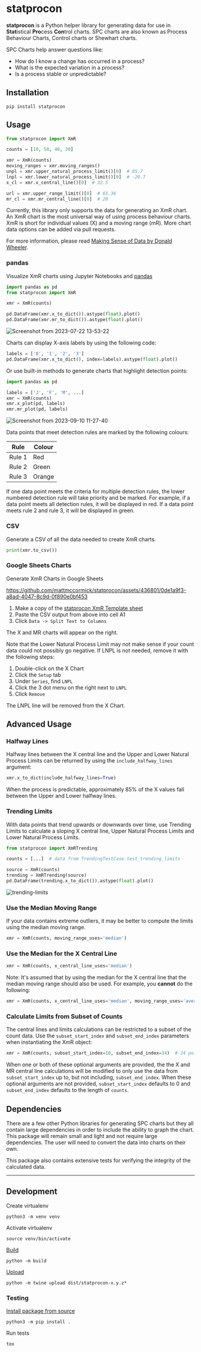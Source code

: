 # statprocon

**statprocon** is a Python helper library for generating data for use in **Stat**istical **Pro**cess **Con**trol charts.
SPC charts are also known as Process Behaviour Charts, Control charts or Shewhart charts.

SPC Charts help answer questions like:
- How do I know a change has occurred in a process?
- What is the expected variation in a process?
- Is a process stable or unpredictable?

## Installation

```shell
pip install statprocon
```

## Usage

```python
from statprocon import XmR

counts = [10, 50, 40, 30]

xmr = XmR(counts)
moving_ranges = xmr.moving_ranges()
unpl = xmr.upper_natural_process_limit()[0]  # 85.7
lnpl = xmr.lower_natural_process_limit()[0]  # -20.7
x_cl = xmr.x_central_line()[0]  # 32.5

url = xmr.upper_range_limit()[0]  # 65.36
mr_cl = xmr.mr_central_line()[0]  # 20

```

Currently, this library only supports the data for generating an XmR chart.
An XmR chart is the most universal way of using process behaviour charts.
XmR is short for individual values (X) and a moving range (mR).
More chart data options can be added via pull requests.

For more information, please read [Making Sense of Data by Donald Wheeler](https://www.amazon.com/Making-Sense-Data-Donald-Wheeler/dp/0945320728).

### pandas

Visualize XmR charts using Jupyter Notebooks and [pandas](https://pandas.pydata.org/)

```python
import pandas as pd
from statprocon import XmR

xmr = XmR(counts)

pd.DataFrame(xmr.x_to_dict()).astype(float).plot()
pd.DataFrame(xmr.mr_to_dict()).astype(float).plot()
```

![Screenshot from 2023-07-22 13-53-22](https://github.com/mattmccormick/statprocon/assets/436801/b6a83903-4bb9-4935-9acb-c086d3420fd2)

Charts can display X-axis labels by using the following code:

```python
labels = ['0', '1', '2', '3']
pd.DataFrame(xmr.x_to_dict(), index=labels).astype(float).plot()
```

Or use built-in methods to generate charts that highlight detection points:

```python
import pandas as pd

labels = ['J', 'F', 'M', ...]
xmr = XmR(counts)
xmr.x_plot(pd, labels)
xmr.mr_plot(pd, labels)
```

![Screenshot from 2023-09-10 11-27-40](https://github.com/mattmccormick/statprocon/assets/436801/40fd200b-c22d-442a-8dc8-b97ef1fb0a12)

Data points that meet detection rules are marked by the following colours:

|Rule|Colour|
|---|---|
|Rule 1|Red|
|Rule 2|Green|
|Rule 3|Orange|

If one data point meets the criteria for multiple detection rules, the lower numbered detection rule will take priority and be marked.
For example, if a data point meets all detection rules, it will be displayed in red.
If a data point meets rule 2 and rule 3, it will be displayed in green.

### CSV

Generate a CSV of all the data needed to create XmR charts.

```python
print(xmr.to_csv())
```

### Google Sheets Charts

Generate XmR Charts in Google Sheets

https://github.com/mattmccormick/statprocon/assets/436801/0de1a9f3-a8ad-4047-8c9d-0f890e0bf453

1. Make a copy of the [statprocon XmR Template sheet](https://docs.google.com/spreadsheets/d/1IdCBpE8FK4qP8B7qHQeXX6amLZ8oyhc8OjlBlGHmWTg/edit?usp=sharing)
1. Paste the CSV output from above into cell A1
1. Click `Data -> Split Text to Columns`

The X and MR charts will appear on the right.

Note that the Lower Natural Process Limit may not make sense if your count data could not possibly go negative.
If LNPL is not needed, remove it with the following steps:

1. Double-click on the X Chart
1. Click the `Setup` tab
1. Under `Series`, find `LNPL`
1. Click the 3 dot menu on the right next to `LNPL`
1. Click `Remove`

The LNPL line will be removed from the X Chart.

## Advanced Usage

### Halfway Lines

Halfway lines between the X central line and the Upper and Lower Natural Process Limits can be returned by using the `include_halfway_lines` argument:

```python
xmr.x_to_dict(include_halfway_lines=True)
```

When the process is predictable, approximately 85% of the X values fall between the Upper and Lower halfway lines.

### Trending Limits

With data points that trend upwards or downwards over time, use Trending Limits to calculate a sloping X central line, Upper Natural Process Limits and Lower Natural Process Limits.

```python
from statprocon import XmRTrending

counts = [...]  # data from TrendingTestCase.test_trending_limits

source = XmR(counts)
trending = XmRTrending(source)
pd.DataFrame(trending.x_to_dict()).astype(float).plot()
```

![trending-limits](https://github.com/mattmccormick/statprocon/assets/436801/d0d9897e-b1b7-469b-9642-fbee8f39b104)


### Use the Median Moving Range

If your data contains extreme outliers, it may be better to compute the limits using the median moving range.

```python
xmr = XmR(counts, moving_range_uses='median')
```

### Use the Median for the X Central Line

```python
xmr = XmR(counts, x_central_line_uses='median')
```

Note: It's assumed that by using the median for the X central line that the median moving range should also be used.
For example, you **cannot** do the following:

```python
xmr = XmR(counts, x_central_line_uses='median', moving_range_uses='average')
```

### Calculate Limits from Subset of Counts

The central lines and limits calculations can be restricted to a subset of the count data.
Use the `subset_start_index` and `subset_end_index` parameters when instantiating the XmR object:

```python
xmr = XmR(counts, subset_start_index=10, subset_end_index=34)  # 24 points of data starting at index 10
```

When one or both of these optional arguments are provided, the the X and MR central line calculations will be modified to only use the data from `subset_start_index` up to, but not including, `subset_end_index`.
When these optional arguments are not provided, `subset_start_index` defaults to 0 and `subset_end_index` defaults to the length of `counts`.

## Dependencies

There are a few other Python libraries for generating SPC charts but they all contain large dependencies in order to include the ability to graph the chart.
This package will remain small and light and not require large dependencies.
The user will need to convert the data into charts on their own.

This package also contains extensive tests for verifying the integrity of the calculated data.

---
## Development

Create virtualenv

```shell
python3 -m venv venv
```

Activate virtualenv

```shell
source venv/bin/activate
```

[Build](https://packaging.python.org/en/latest/tutorials/packaging-projects/#generating-distribution-archiveshttps://packaging.python.org/en/latest/tutorials/packaging-projects/#generating-distribution-archives)

```shell
python -m build
```

[Upload](https://packaging.python.org/en/latest/tutorials/packaging-projects/#uploading-the-distribution-archives)

```shell
python -m twine upload dist/statprocon-x.y.z*
```

### Testing

[Install package from source](https://packaging.python.org/en/latest/guides/installing-using-pip-and-virtual-environments/#installing-from-source)
```shell
python3 -m pip install .
```

Run tests
```shell
tox
```
